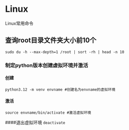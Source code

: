 # Linux
Linux常用命令
## 查询root目录文件夹大小前10个
```
sudo du -h --max-depth=1 /root | sort -rh | head -n 10
```
### 制定python版本创建虚拟环境并激活
#### 创建
```
python3.12 -m venv envname #创建名为envname的虚拟环境
```
#### 激活
```
source envname/bin/activate #激活虚拟环境
```
####退出虚拟环境
```deactivate```
